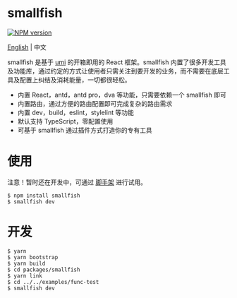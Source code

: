 # smallfish

[![NPM version](https://img.shields.io/npm/v/smallfish.svg?style=flat)](https://npmjs.org/package/smallfish)

[English](./README.md) | 中文

smallfish 是基于 [umi](https://umijs.org/) 的开箱即用的 React 框架。smallfish 内置了很多开发工具及功能库，通过约定的方式让使用者只需关注到要开发的业务，而不需要在底层工具及配置上纠结及消耗能量，一切都很轻松。


- 内置 React，antd，antd pro，dva 等功能，只需要依赖一个 smallfish 即可
- 内置路由，通过方便的路由配置即可完成复杂的路由需求
- 内置 dev，build，eslint，stylelint 等功能
- 默认支持 TypeScript，零配置使用
- 可基于 smallfish 通过插件方式打造你的专有工具

# 使用

注意！暂时还在开发中，可通过 [脚手架](https://github.com/smallfishjs/smallfish-boilerplates-management-system) 进行试用。

```
$ npm install smallfish
$ smallfish dev
```

# 开发

```
$ yarn
$ yarn bootstrap
$ yarn build
$ cd packages/smallfish
$ yarn link
$ cd ../../examples/func-test
$ smallfish dev
```